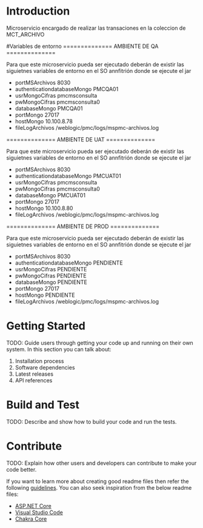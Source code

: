 # Introduction 
Microservicio encargado de realizar las transaciones en la coleccion de MCT_ARCHIVO 

#Variables de entorno
============== AMBIENTE DE QA ==============

Para que este microservicio pueda ser ejecutado deberán de existir las siguietnes variables de entorno en el SO annfitrión donde se ejecute el jar
- portMSArchivos 8030
- authenticationdatabaseMongo PMCQA01
- usrMongoCifras pmcmsconsulta
- pwMongoCifras pmcmsconsulta0
- databaseMongo PMCQA01
- portMongo 27017
- hostMongo 10.100.8.78
- fileLogArchivos /weblogic/pmc/logs/mspmc-archivos.log

============== AMBIENTE DE UAT ==============

Para que este microservicio pueda ser ejecutado deberán de existir las siguietnes variables de entorno en el SO annfitrión donde se ejecute el jar
- portMSArchivos 8030
- authenticationdatabaseMongo PMCUAT01
- usrMongoCifras pmcmsconsulta
- pwMongoCifras pmcmsconsulta0
- databaseMongo PMCUAT01
- portMongo 27017
- hostMongo 10.100.8.80
- fileLogArchivos /weblogic/pmc/logs/mspmc-archivos.log

============== AMBIENTE DE PROD ==============

Para que este microservicio pueda ser ejecutado deberán de existir las siguietnes variables de entorno en el SO annfitrión donde se ejecute el jar
- portMSArchivos 8030
- authenticationdatabaseMongo PENDIENTE
- usrMongoCifras PENDIENTE
- pwMongoCifras PENDIENTE
- databaseMongo PENDIENTE
- portMongo 27017
- hostMongo PENDIENTE
- fileLogArchivos /weblogic/pmc/logs/mspmc-archivos.log
      
# Getting Started
TODO: Guide users through getting your code up and running on their own system. In this section you can talk about:
1.	Installation process
2.	Software dependencies
3.	Latest releases
4.	API references

# Build and Test
TODO: Describe and show how to build your code and run the tests. 

# Contribute
TODO: Explain how other users and developers can contribute to make your code better. 

If you want to learn more about creating good readme files then refer the following [guidelines](https://docs.microsoft.com/en-us/azure/devops/repos/git/create-a-readme?view=azure-devops). You can also seek inspiration from the below readme files:
- [ASP.NET Core](https://github.com/aspnet/Home)
- [Visual Studio Code](https://github.com/Microsoft/vscode)
- [Chakra Core](https://github.com/Microsoft/ChakraCore)